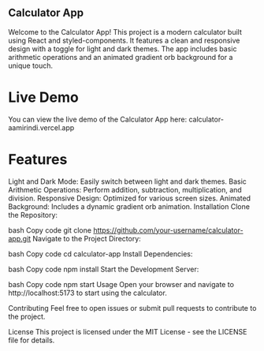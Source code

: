 ## Calculator App
Welcome to the Calculator App! This project is a modern calculator built using React and styled-components. It features a clean and responsive design with a toggle for light and dark themes. The app includes basic arithmetic operations and an animated gradient orb background for a unique touch.

# Live Demo
You can view the live demo of the Calculator App here: calculator-aamirindi.vercel.app

# Features
Light and Dark Mode: Easily switch between light and dark themes.
Basic Arithmetic Operations: Perform addition, subtraction, multiplication, and division.
Responsive Design: Optimized for various screen sizes.
Animated Background: Includes a dynamic gradient orb animation.
Installation
Clone the Repository:

bash
Copy code
git clone https://github.com/your-username/calculator-app.git
Navigate to the Project Directory:

bash
Copy code
cd calculator-app
Install Dependencies:

bash
Copy code
npm install
Start the Development Server:

bash
Copy code
npm start
Usage
Open your browser and navigate to http://localhost:5173 to start using the calculator.

Contributing
Feel free to open issues or submit pull requests to contribute to the project.

License
This project is licensed under the MIT License - see the LICENSE file for details.
